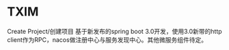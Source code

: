 # TXIM
Create Project/创建项目
基于新发布的spring boot 3.0开发，使用3.0新带的http client作为RPC，nacos做注册中心与服务发现中心。其他微服务组件待定。
